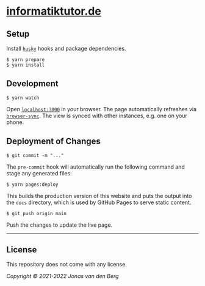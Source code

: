 # [informatiktutor.de](https://informatiktutor.de)

## Setup

Install [`husky`](https://www.npmjs.com/package/husky) hooks and package dependencies.

```
$ yarn prepare
$ yarn install
```

## Development

```
$ yarn watch
```

Open [`localhost:3000`](http://localhost:3000) in your browser.
The page automatically refreshes via
[`browser-sync`](https://www.npmjs.com/package/browser-sync).
The view is synced with other instances, e.g. one on your phone.

## Deployment of Changes

```
$ git commit -m "..."
```

The `pre-commit` hook will automatically run the following command
and stage any generated files:

```
$ yarn pages:deploy
```

This builds the production version of this website
and puts the output into the `docs` directory,
which is used by GitHub Pages to serve static content.

```
$ git push origin main
```

Push the changes to update the live page.

---

## License

This repository does not come with any license.

*Copyright &copy; 2021-2022 Jonas van den Berg*

